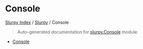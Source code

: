 # Console

[Slurpy Index](../README.md#slurpy-index) / [Slurpy](./index.md#slurpy) / Console

> Auto-generated documentation for [slurpy.Console](../../slurpy/Console.py) module.
- [Console](#console)

